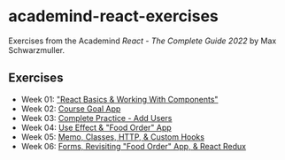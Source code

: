 # academind-react-exercises
Exercises from the Academind _React - The Complete Guide 2022_ by Max Schwarzmuller.

## Exercises
- Week 01: ["React Basics & Working With Components"](https://github.com/sbolande/academind-react-exercises/tree/week01)
- Week 02: [Course Goal App](https://github.com/sbolande/academind-react-exercises/tree/week02)
- Week 03: [Complete Practice - Add Users](https://github.com/sbolande/academind-react-exercises/tree/week03)
- Week 04: [Use Effect & "Food Order" App](https://github.com/sbolande/academind-react-exercises/tree/week04)
- Week 05: [Memo, Classes, HTTP, & Custom Hooks](https://github.com/sbolande/academind-react-exercises/tree/week05)
- Week 06: [Forms, Revisiting "Food Order" App, & React Redux](https://github.com/sbolande/academind-react-exercises/tree/week06)